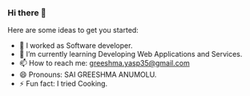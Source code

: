 ### Hi there 👋

Here are some ideas to get you started:

- 🔭 I worked as Software developer.
- 🌱 I’m currently learning  Developing Web Applications and Services.
- 📫 How to reach me: greeshma.yasp35@gmail.com
- 😄 Pronouns: SAI GREESHMA ANUMOLU.
- ⚡ Fun fact: I tried Cooking.
<!--
**SaiGreeshmaAnumolu/SaiGreeshmaAnumolu** is a ✨ _special_ ✨ repository because its `README.md` (this file) appears on your GitHub profile.

-->
